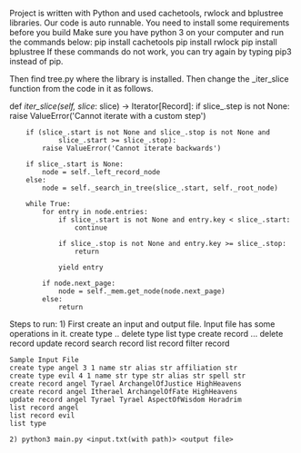 Project is written with Python and used cachetools, rwlock and bplustree libraries.
Our code is auto runnable. 
You need to install some requirements before you build
Make sure you have python 3 on your computer and run the commands below:
	pip install cachetools
	pip install rwlock
	pip install bplustree
If these commands do not work, you can try again by typing pip3 instead of pip.

Then find tree.py where the library is installed. Then change the _iter_slice function from the code in it as follows.

def _iter_slice(self, slice_: slice) -> Iterator[Record]:
        if slice_.step is not None:
            raise ValueError('Cannot iterate with a custom step')

        if (slice_.start is not None and slice_.stop is not None and
                slice_.start >= slice_.stop):
            raise ValueError('Cannot iterate backwards')

        if slice_.start is None:
            node = self._left_record_node
        else:
            node = self._search_in_tree(slice_.start, self._root_node)

        while True:
            for entry in node.entries:
                if slice_.start is not None and entry.key < slice_.start:
                    continue

                if slice_.stop is not None and entry.key >= slice_.stop:
                    return

                yield entry

            if node.next_page:
                node = self._mem.get_node(node.next_page)
            else:
                return

Steps to run:
	1) First create an input and output file.
	Input file has some operations in it. 
	create type <type-name><number-of-fields><primary-key-order><field1-name><field1-type><field2-name>..
	delete type <type-name>
	list type
	create record <type-name><field1-value><field2-value>...
	delete record <type-name><primary-key>
	update record <type-name><primary-key><field1-value><field2-value>
	search record <type-name><primary-key> 
	list record <type-name>
	filter record <type-name><condition>


	Sample Input File
	create type angel 3 1 name str alias str affiliation str 
	create type evil 4 1 name str type str alias str spell str
	create record angel Tyrael ArchangelOfJustice HighHeavens
	create record angel Itherael ArchangelOfFate HighHeavens
	update record angel Tyrael Tyrael AspectOfWisdom Horadrim
	list record angel
	list record evil
	list type

	2) python3 main.py <input.txt(with path)> <output file>
 
    

